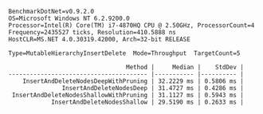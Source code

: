     BenchmarkDotNet=v0.9.2.0
    OS=Microsoft Windows NT 6.2.9200.0
    Processor=Intel(R) Core(TM) i7-4870HQ CPU @ 2.50GHz, ProcessorCount=4
    Frequency=2435527 ticks, Resolution=410.5888 ns
    HostCLR=MS.NET 4.0.30319.42000, Arch=32-bit RELEASE
    
    Type=MutableHierarchyInsertDelete  Mode=Throughput  TargetCount=5  
    
                                     Method |     Median |    StdDev |
    --------------------------------------- |----------- |---------- |
        InsertAndDeleteNodesDeepWithPruning | 32.2229 ms | 0.5806 ms |
                   InsertAndDeleteNodesDeep | 31.4727 ms | 0.4286 ms |
     InsertAndDeleteNodesShallowWithPruning | 31.1127 ms | 0.5943 ms |
                InsertAndDeleteNodesShallow | 29.5190 ms | 0.2633 ms |
